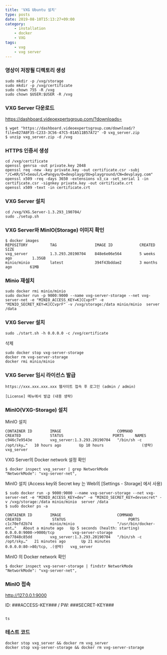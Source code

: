 ```yaml
---
title: 'VXG Ubuntu 설치'
type: posts
date: 2019-08-10T15:13:27+09:00
category:
    - installation
    - docker
    - VXG
tags:
    - vxg
    - vxg server
---
```



### 영상이 저장될 디렉토리 생성

    sudo mkdir -p /vxg/storage
    sudo mkdir -p /vxg/certificate
    sudo chown 755 -R /vxg
    sudo chown $USER:$USER -R /vxg

### VXG Server 다운로드

https://dashboard.videoexpertsgroup.com/?downloads=

    $ wget "https://dashboard.videoexpertsgroup.com/download/?file=827A8F35-C233-3C56-47C5-81A511B57A72" -O vxg_server.zip
    $ unzip vxg_server.zip -d /vxg


### HTTPS 인증서 생성

    cd /vxg/certificate
    openssl genrsa -out private.key 2048
    openssl req -new -key private.key -out certificate.csr -subj "/C=KR/ST=Seoul/L=Pangyo/O=devplayg/OU=playground/CN=devplayg.com"
    openssl x509 -req -days 3650 -extensions v3_ca -set_serial 1 -in certificate.csr -signkey private.key -out certificate.crt
    openssl x509 -text -in certificate.crt

### VXG Server 설치

    cd /vxg/VXG.Server-1.3.293_190704/
    sudo ./setup.sh

### VXG Server와 MinIO(Storage) 이미지 확인

    $ docker images
    REPOSITORY          TAG                 IMAGE ID            CREATED             SIZE
    vxg_server          1.3.293.20190704    848e6e06e564        5 weeks ago         1.35GB
    minio/minio         latest              394f43bddae2        3 months ago        61MB

### Minio 재설치

    sudo docker rmi minio/minio
    sudo docker run -p 9000:9000 --name vxg-server-storage --net vxg-server-net -e "MINIO_ACCESS_KEY=K]CCvprF" -e "MINIO_SECRET_KEY=K]CCvprF" -v /vxg/storage:/data minio/minio  server /data


### VXG Server 설치

    sudo ./start.sh -h 0.0.0.0 -c /vxg/certificate

삭제

    sudo docker stop vxg-server-storage
    docker rm vxg-server-storage
    docker rmi minio/minio


### VXG Server 임시 라이선스 발급

    https://xxx.xxx.xxx.xxx 웹사이트 접속 후 로그인 (admin / admin)

    [License] 메뉴에서 발급 (내용 생략)


### MinIO(VXG-Storage) 설치

MinIO 설치

    CONTAINER ID        IMAGE                         COMMAND                  CREATED             STATUS                      PORTS     NAMES
    c946c7e9543e        vxg_server:1.3.293.20190704   "/bin/sh -c /opt/sky…"   10 hours ago        Up 10 hours                 (생략)   vxg_server

VXG Server의 Docker network 설정 확인

    $ docker inspect vxg_server | grep NetworkMode
    "NetworkMode": "vxg-server-net",

MinIO 설치 (Access key와 Secret key 는 Web의 [Settings - Storage] 에서 사용)

    $ sudo docker run -p 9000:9000 --name vxg-server-storage --net vxg-server-net -e "MINIO_ACCESS_KEY=dev" -e "MINIO_SECRET_KEY=devsecret" -v /vxg/storage:/data minio/minio  server /data
    $ sudo docker ps -a

    CONTAINER ID        IMAGE                         COMMAND                  CREATED              STATUS                            PORTS
    c1c70efd2b74        minio/minio                   "/usr/bin/docker-ent…"   About a minute ago   Up 5 seconds (health: starting)   0.0.0.0:9000->9000/tcp        vxg-server-storage
    de77848c85dd        vxg_server:1.3.293.20190704   "/bin/sh -c /opt/sky…"   21 minutes ago       Up 21 minutes                     0.0.0.0:80->80/tcp, .(생략)   vxg_server



MinIO 의 Docker network 확인

    $ docker inspect vxg-server-storage | findstr NetworkMode
    "NetworkMode": "vxg-server-net",

### MinIO 접속

http://127.0.0.1:9000

ID: ###ACCESS-KEY### / PW: ###SECRET-KEY###

                                                                                                                                                   ts
### 테스트 코드

    docker stop vxg_server && docker rm vxg_server
    docker stop vxg-server-storage && docker rm vxg-server-storage